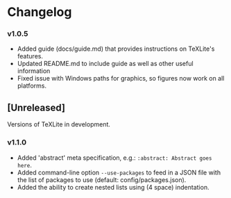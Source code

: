 # Changelog

### v1.0.5

- Added guide (docs/guide.md) that provides instructions on TeXLite's features.
- Updated README.md to include guide as well as other useful information
- Fixed issue with Windows paths for graphics, so figures now work on all platforms.

## [Unreleased]

Versions of TeXLite in development.

### v1.1.0

- Added 'abstract' meta specification, e.g.: `:abstract: Abstract goes here`.
- Added command-line option `--use-packages` to feed in a JSON file with the list of packages to use (default: config/packages.json).
- Added the ability to create nested lists using (4 space) indentation.
